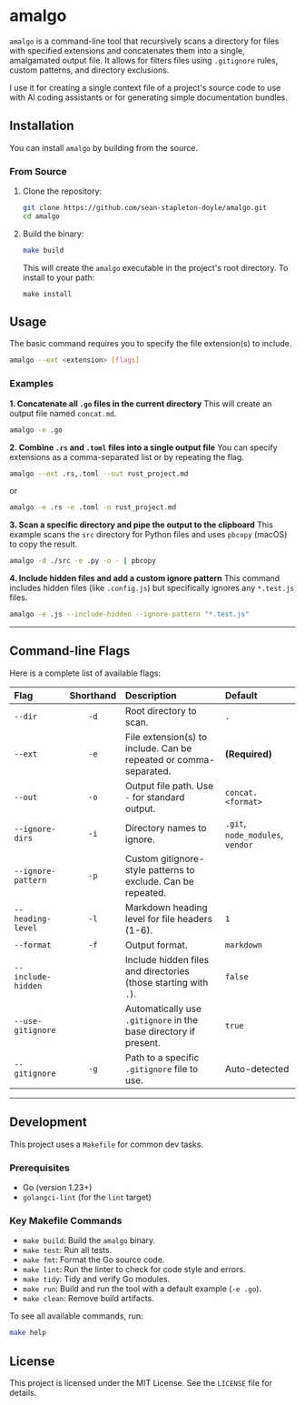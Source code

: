 # amalgo

`amalgo` is a command-line tool that recursively scans a directory for files with specified extensions and concatenates them into a single, amalgamated output file. It allows for filters files using `.gitignore` rules, custom patterns, and directory exclusions.

I use it for creating a single context file of a project's source code to use with AI coding assistants or for generating simple documentation bundles.

## Installation

You can install `amalgo` by building from the source.

### From Source

1.  Clone the repository:

    ```bash
    git clone https://github.com/sean-stapleton-doyle/amalgo.git
    cd amalgo
    ```

2.  Build the binary:

    ```bash
    make build
    ```

    This will create the `amalgo` executable in the project's root directory.
    To install to your path:
    ```
    make install
    ```

## Usage

The basic command requires you to specify the file extension(s) to include.

```bash
amalgo --ext <extension> [flags]
```

### Examples

**1. Concatenate all `.go` files in the current directory**
This will create an output file named `concat.md`.

```bash
amalgo -e .go
```

**2. Combine `.rs` and `.toml` files into a single output file**
You can specify extensions as a comma-separated list or by repeating the flag.

```bash
amalgo --ext .rs,.toml --out rust_project.md
```

or

```bash
amalgo -e .rs -e .toml -o rust_project.md
```

**3. Scan a specific directory and pipe the output to the clipboard**
This example scans the `src` directory for Python files and uses `pbcopy` (macOS) to copy the result.

```bash
amalgo -d ./src -e .py -o - | pbcopy
```

**4. Include hidden files and add a custom ignore pattern**
This command includes hidden files (like `.config.js`) but specifically ignores any `*.test.js` files.

```bash
amalgo -e .js --include-hidden --ignore-pattern "*.test.js"
```

-----

## Command-line Flags

Here is a complete list of available flags:

| Flag | Shorthand | Description | Default |
| :--- | :---: | :--- | :--- |
| `--dir` | `-d` | Root directory to scan. | `.` |
| `--ext` | `-e` | File extension(s) to include. Can be repeated or comma-separated. | **(Required)** |
| `--out` | `-o` | Output file path. Use `-` for standard output. | `concat.<format>` |
| `--ignore-dirs` | `-i` | Directory names to ignore. | `.git`, `node_modules`, `vendor` |
| `--ignore-pattern`| `-p` | Custom gitignore-style patterns to exclude. Can be repeated. | `     ` |
| `--heading-level` | `-l` | Markdown heading level for file headers (1-6). | `1` |
| `--format` | `-f` | Output format. | `markdown` |
| `--include-hidden`| | Include hidden files and directories (those starting with `.`). | `false` |
| `--use-gitignore` | | Automatically use `.gitignore` in the base directory if present. | `true` |
| `--gitignore` | `-g` | Path to a specific `.gitignore` file to use. | Auto-detected |

-----

## Development

This project uses a `Makefile` for common dev tasks.

### Prerequisites

  * Go (version 1.23+)
  * `golangci-lint` (for the `lint` target)

### Key Makefile Commands

  * `make build`: Build the `amalgo` binary.
  * `make test`: Run all tests.
  * `make fmt`: Format the Go source code.
  * `make lint`: Run the linter to check for code style and errors.
  * `make tidy`: Tidy and verify Go modules.
  * `make run`: Build and run the tool with a default example (`-e .go`).
  * `make clean`: Remove build artifacts.

To see all available commands, run:

```bash
make help
```

## License

This project is licensed under the MIT License. See the `LICENSE` file for details.